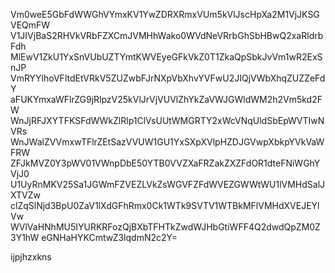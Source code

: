 Vm0weE5GbFdWWGhVYmxKV1YwZDRXRmxVUm5kVlJscHpXa2M1VjJKSGVEQmFW
V1JIVjBaS2RHVkVRbFZXCmJVMHhWako0WVdNeVRrbGhSbHBwQ2xaRldrbFdh
MlEwV1ZkU1YxSnVUbUZTYmtKWVEyeGFkVkZ0T1ZkaQpSbkJvVm1wR2ExSnJP
VmRYYlhoVFltdEtVRkV5ZUZwbFJrNXpVbXhvYVFwU2JIQjVWbXhqZUZZeFdY
aFUKYmxaWFlrZG9jRlpzV25kVlJrVjVUVlZhYkZaVWJGWldWM2h2Vm5kd2FW
WnJjRFJXYTFKSFdWWkZlRlp1ClVsUUtWMGRTY2xWcVNqUldSbEpWVTIwNVRs
WnJWalZVVmxwTFlrZEtSazVVUW1GU1YxSXpXVlpHZDJGVwpXbkpYVkVaWFRW
ZFJkMVZ0Y3pWV01VWnpDbE50YTB0VVZXaFRZakZXZFdOR1dteFNiWGhYVjJ0
U1UyRnMKV25Sa1JGWmFZVEZLVkZsWGVFZFdWVEZGWWtWU1lVMHdSalJXTVZw
clZqSlNjd3BpU0ZaV1lXdGFhRmx0Ck1WTk9SVTV1WTBkMFlVMHdXVEJEYlVw
WVlVaHNhMU5IYURKRFozQjBXbTFHTkZwdWJHbGtiWFF4Q2dwdQpZM0Z3Y1hW
eGNHaHYKCmtwZ3lqdmN2c2Y=

ijpjhzxkns